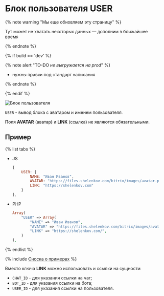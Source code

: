 # Блок пользователя USER

{% note warning "Мы еще обновляем эту страницу" %}

Тут может не хватать некоторых данных — дополним в ближайшее время

{% endnote %}

{% if build == 'dev' %}

{% note alert "TO-DO _не выгружается на prod_" %}

- нужны правки под стандарт написания

{% endnote %}

{% endif %}

![Блок пользователя](./_images/user.png)

`USER` - вывод блока с аватаром и именем пользователя.

Поля **AVATAR** (аватар) и **LINK** (ссылка) не являются обязательными.

## Пример

{% list tabs %}

- JS

    ```js
    {
        USER: {
            NAME: "Иван Иванов",
            AVATAR: "https://files.shelenkov.com/bitrix/images/avatar.png",
            LINK: "https://shelenkov.com"
        }
    },
    ```

- PHP

    ```php
    Array(
        "USER" => Array(
            "NAME" => "Иван Иванов",
            "AVATAR" => "https://files.shelenkov.com/bitrix/images/avatar.png",
            "LINK" => "https://shelenkov.com/",
        )
    ),
    ```

{% endlist %}

{% include [Сноска о примерах](../../../../../_includes/examples.md) %}

Вместо ключа **LINK** можно использовать и ссылки на сущности:
- `CHAT_ID` - для указания ссылки на чат;
- `BOT_ID` - для указания ссылки на бота;
- `USER_ID` - для указания ссылки на пользователя.